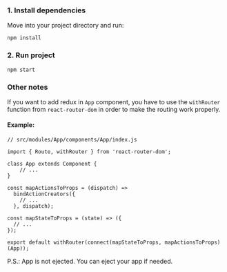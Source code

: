 
### 1. Install dependencies
Move into your project directory and run:
```
npm install
```


### 2. Run project
```
npm start
```


### Other notes
If you want to add redux in `App` component, you have to use the `withRouter` function from `react-router-dom` in order to make the routing work properly.

#### Example:
```
// src/modules/App/components/App/index.js

import { Route, withRouter } from 'react-router-dom';

class App extends Component {
    // ...
}

const mapActionsToProps = (dispatch) =>
  bindActionCreators({
    // ...
  }, dispatch);

const mapStateToProps = (state) => ({
  // ...
});

export default withRouter(connect(mapStateToProps, mapActionsToProps)(App));
```

P.S.: App is not ejected. You can eject your app if needed.
